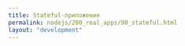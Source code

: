 ```yaml
---
title: Stateful-приложение
permalink: nodejs/200_real_apps/90_stateful.html
layout: "development"
---
```



<div id="go-forth-button">
    <go-forth url="../400_infra.html" label="Работа с инфраструктурой" framework="{{ page.label_framework }}" ci="{{ page.label_ci }}" guide-code="{{ page.guide_code }}" base-url="{{ site.baseurl }}"></go-forth>
</div>
